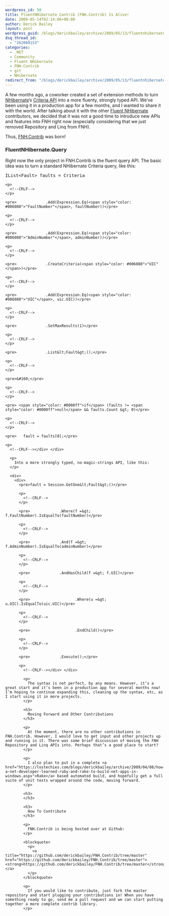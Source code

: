 ```yaml
---
wordpress_id: 50
title: FluentNHibernate Contrib (FNH.Contrib) Is Alive!
date: 2009-05-14T02:14:06+00:00
author: Derick Bailey
layout: post
wordpress_guid: /blogs/derickbailey/archive/2009/05/13/fluentnhibernate-contrib-fnh-contrib-is-alive.aspx
dsq_thread_id:
  - "262068153"
categories:
  - .NET
  - Community
  - Fluent NHibernate
  - FNH.Contrib
  - git
  - NHibernate
redirect_from: "/blogs/derickbailey/archive/2009/05/13/fluentnhibernate-contrib-fnh-contrib-is-alive.aspx/"
---
```

A few months ago, a coworker created a set of extension methods to turn [NHibernate](http://nhibernate.org)’s [Criteria API](https://www.hibernate.org/hib_docs/nhibernate/1.2/reference/en/html/querycriteria.html) into a more fluenty, strongly typed API. We’ve been using it in a production app for a few months, and I wanted to share it with the world. After talking about it with the other [Fluent NHibernate](http://fluentnhibernate.org) contributors, we decided that it was not a good time to introduce new APIs and features into FNH right now (especially considering that we just removed Repository and Linq from FNH).

Thus, [FNH.Contrib](https://github.com/derickbailey/FNH.Contrib/tree/master) was born!

### FluentNHibernate.Query

Right now the only project in FNH.Contrib is the fluent query API. The basic idea was to turn a standard NHibernate Criteria query, like this:

<div>
  <div>
    <pre>IList&lt;Fault&gt; faults = Criteria</pre>
    
    <p>
      <!--CRLF-->
    </p>
    
    <pre>             .Add(Expression.Eq(<span style="color: #006080">"FaultNumber"</span>, faultNumber))</pre>
    
    <p>
      <!--CRLF-->
    </p>
    
    <pre>             .Add(Expression.Eq(<span style="color: #006080">"AdminNumber"</span>, adminNumber))</pre>
    
    <p>
      <!--CRLF-->
    </p>
    
    <pre>             .CreateCriteria(<span style="color: #006080">"UIC"</span>)</pre>
    
    <p>
      <!--CRLF-->
    </p>
    
    <pre>             .Add(Expression.Eq(<span style="color: #006080">"UIC"</span>, uic.UIC))</pre>
    
    <p>
      <!--CRLF-->
    </p>
    
    <pre>             .SetMaxResults(1)</pre>
    
    <p>
      <!--CRLF-->
    </p>
    
    <pre>             .List&lt;Fault&gt;();</pre>
    
    <p>
      <!--CRLF-->
    </p>
    
    <pre>&#160;</pre>
    
    <p>
      <!--CRLF-->
    </p>
    
    <pre> <span style="color: #0000ff">if</span> (faults != <span style="color: #0000ff">null</span> && faults.Count &gt; 0)</pre>
    
    <p>
      <!--CRLF-->
    </p>
    
    <pre>   fault = faults[0];</pre>
    
    <p>
      <!--CRLF--></div> </div> 
      
      <p>
        Into a more strongly typed, no-magic-strings API, like this:
      </p>
      
      <div>
        <div>
          <pre>fault = Session.GetOne&lt;Fault&gt;()</pre>
          
          <p>
            <!--CRLF-->
          </p>
          
          <pre>             .Where(f =&gt; f.FaultNumber).IsEqualTo(faultNumber)</pre>
          
          <p>
            <!--CRLF-->
          </p>
          
          <pre>             .And(f =&gt; f.AdminNumber).IsEqualTo(adminNumber)</pre>
          
          <p>
            <!--CRLF-->
          </p>
          
          <pre>             .AndHasChild(f =&gt; f.UIC)</pre>
          
          <p>
            <!--CRLF-->
          </p>
          
          <pre>                    .Where(u =&gt; u.UIC).IsEqualTo(uic.UIC)</pre>
          
          <p>
            <!--CRLF-->
          </p>
          
          <pre>                    .EndChild()</pre>
          
          <p>
            <!--CRLF-->
          </p>
          
          <pre>             .Execute();</pre>
          
          <p>
            <!--CRLF--></div> </div> 
            
            <p>
              The syntax is not perfect, by any means. However, it’s a great start and it’s been in a production app for several months now! I’m hoping to continue expanding this, cleaning up the syntax, etc, as I start using it in more projects.
            </p>
            
            <h3>
              Moving Forward and Other Contributions
            </h3>
            
            <p>
              At the moment, there are no other contributions in FNH.Contrib. However, I would love to get input and other projects up and running in it. There was some brief discussion of moving the FNH Repository and Linq APIs into. Perhaps that’s a good place to start?
            </p>
            
            <p>
              I also plan to put in a complete <a href="https://lostechies.com/blogs/derickbailey/archive/2009/04/08/how-a-net-developer-learned-ruby-and-rake-to-build-net-apps-in-windows.aspx">Rake</a> based automated build, and hopefully get a full suite of unit tests wrapped around the code, moving forward.
            </p>
            
            <h3>
            </h3>
            
            <h3>
              How To Contribute
            </h3>
            
            <p>
              FNH.Contrib is being hosted over at Github:
            </p>
            
            <blockquote>
              <p>
                <a title="https://github.com/derickbailey/FNH.Contrib/tree/master" href="https://github.com/derickbailey/FNH.Contrib/tree/master"><strong>https://github.com/derickbailey/FNH.Contrib/tree/master</strong></a>
              </p>
            </blockquote>
            
            <p>
              If you would like to contribute, just fork the master repository and start plugging your contributions in! When you have something ready to go, send me a pull request and we can start putting together a more complete contrib library.
            </p>